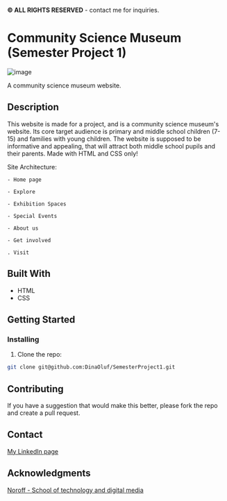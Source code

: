 **© ALL RIGHTS RESERVED** - contact me for inquiries.

# Community Science Museum (Semester Project 1)

![image](https://user-images.githubusercontent.com/91533917/170687510-777f964f-33b3-4c81-8a0e-13210ace78ed.png)


A community science museum website. 

## Description

This website is made for a project, and is a community science museum's website. Its core target audience is primary and middle school children (7-15) and families with young children. The website is supposed to be informative and appealing, that will attract both middle school pupils and their parents. Made with HTML and CSS only!

Site Architecture:

    - Home page
    
    - Explore
    
    - Exhibition Spaces
    
    - Special Events
    
    - About us
    
    - Get involved
    
    . Visit


## Built With

- HTML
- CSS

## Getting Started

### Installing

1. Clone the repo:

```bash
git clone git@github.com:DinaOluf/SemesterProject1.git
```

## Contributing

If you have a suggestion that would make this better, please fork the repo and create a pull request.

## Contact

[My LinkedIn page](https://www.linkedin.com/in/dina-olufsen-42922721a/)


## Acknowledgments

[Noroff - School of technology and digital media](https://www.noroff.no/)

